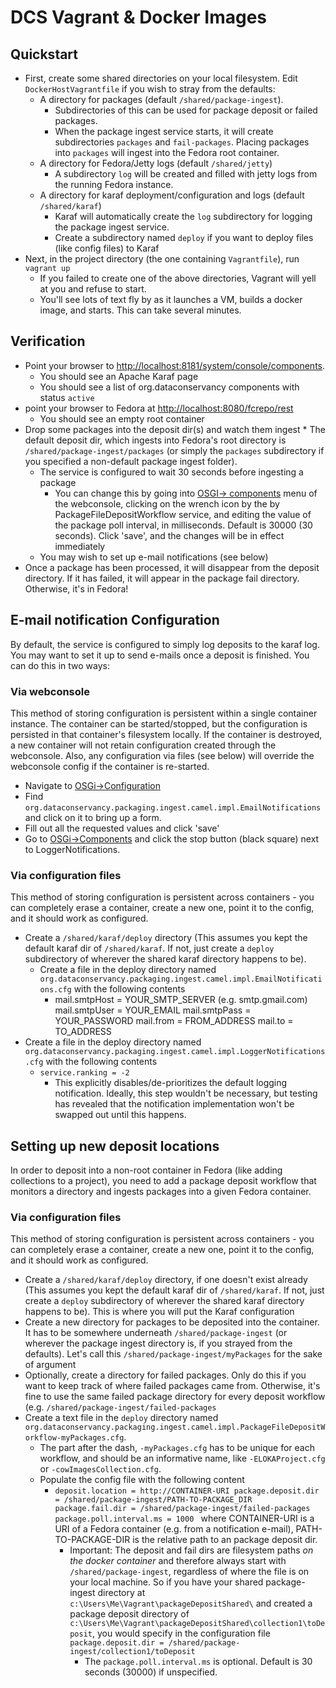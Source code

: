 # DCS Vagrant & Docker Images 

## Quickstart
* First, create some shared directories on your local filesystem.  Edit `DockerHostVagrantfile` if you wish to stray from the defaults:
	* A directory for packages (default `/shared/package-ingest`).  
		* Subdirectories of this can be used for package deposit or failed packages.  
		* When the package ingest service starts, it will create subdirectories `packages` and `fail-packages`.  Placing packages into `packages` will ingest into the Fedora root container.
	* A directory for Fedora/Jetty logs (default `/shared/jetty`)
		* A subdirectory `log` will be created and filled with jetty logs from the running Fedora instance.
	* A directory for karaf deployment/configuration and logs (default `/shared/karaf`)
		* Karaf will automatically create the `log` subdirectory for logging the package ingest service.
		* Create a subdirectory named `deploy` if you want to deploy files (like config files) to Karaf
* Next, in the project directory (the one containing `Vagrantfile`), run `vagrant up`
	* If you failed to create one of the above directories, Vagrant will yell at you and refuse to start.
	* You'll see lots of text fly by as it launches a VM, builds a docker image, and starts.  This can take several minutes.


## Verification
* Point your browser to [http://localhost:8181/system/console/components](http://localhost:8181/system/console/components).
	* You should see an Apache Karaf page
	* You should see a list of org.dataconservancy components with status `active`
* point your browser to Fedora at [http://localhost:8080/fcrepo/rest](http://localhost:8080/fcrepo/rest)
	* You should see an empty root container
* Drop some packages into the deposit dir(s) and watch them ingest
			* The default deposit dir, which ingests into Fedora's root directory is `/shared/package-ingest/packages` (or simply the `packages` subdirectory if you specified a non-default package ingest folder).
	* The service is configured to wait 30 seconds before ingesting a package
		* You can change this by going into [OSGI-> components](http://localhost:8181/system/console/components) menu of the webconsole, clicking on the wrench icon by the by PackageFileDepositWorkflow service, and editing the value of the package poll interval, in milliseconds.  Default is 30000 (30 seconds).  Click 'save', and the changes will be in effect immediately
	* You may wish to set up e-mail notifications (see below)
* Once a package has been processed, it will disappear from the deposit directory.  If it has failed, it will appear in the package fail directory.  Otherwise, it's in Fedora!

## E-mail notification Configuration
By default, the service is configured to simply log deposits to the karaf log.  You may want to set it up to send e-mails once a deposit is finished.  You can do this in two ways:

### Via webconsole
This method of storing configuration is persistent within a single container instance.  The container can be started/stopped, but the configuration is persisted in that container's filesystem locally.  If the container is destroyed, a new container will not retain configuration created through the webconsole.  Also, any configuration via files (see below) will override the webconsole config if the container is re-started.

 - Navigate to [OSGi->Configuration](http://localhost:8181/system/console/configMgr)
 - Find `org.dataconservancy.packaging.ingest.camel.impl.EmailNotifications` and click on it to bring up a form.
 - Fill out all the requested values and click 'save'
 - Go to [OSGi->Components](http://localhost:8181/system/console/components) and click the stop button (black square) next to LoggerNotifications.


### Via configuration files
This method of storing configuration is persistent across containers - you can completely erase a container, create a new one, point it to the config, and it should work as configured.
* Create a `/shared/karaf/deploy` directory (This assumes you kept the default karaf dir of `/shared/karaf`.  If not, just create a `deploy` subdirectory of wherever the shared karaf directory happens to be).
	* Create a file in the deploy directory named `org.dataconservancy.packaging.ingest.camel.impl.EmailNotifications.cfg` with the following contents
		* mail.smtpHost = YOUR_SMTP_SERVER (e.g. smtp.gmail.com)
mail.smtpUser = YOUR_EMAIL
mail.smtpPass = YOUR_PASSWORD
mail.from = FROM_ADDRESS
mail.to = TO_ADDRESS
* Create a file in the deploy directory named `org.dataconservancy.packaging.ingest.camel.impl.LoggerNotifications.cfg` with the following contents
	* `service.ranking = -2`
		* This explicitly disables/de-prioritizes the default logging notification.  Ideally, this step wouldn't be necessary, but testing has revealed that the notification implementation won't be swapped out until this happens.


## Setting up new deposit locations
In order to deposit into a non-root container in Fedora (like adding collections to a project),  you need to add a package deposit workflow that monitors a directory and ingests packages into a given Fedora container.

### Via configuration files
This method of storing configuration is persistent across containers - you can completely erase a container, create a new one, point it to the config, and it should work as configured.

 - Create a `/shared/karaf/deploy` directory, if one doesn't exist already (This assumes you kept the default karaf dir of `/shared/karaf`.  If not, just create a `deploy` subdirectory of wherever the shared karaf directory happens to be).  This is where you will put the Karaf configuration
 - Create a new directory for packages to be deposited into the container.  It has to be somewhere underneath `/shared/package-ingest` (or wherever the package ingest directory is, if you strayed from the defaults).  Let's call this `/shared/package-ingest/myPackages` for the sake of argument
 - Optionally, create a directory for failed packages.  Only do this if you want to keep track of where failed packages came from.  Otherwise, it's fine to use the same failed package directory for every deposit workflow (e.g. `/shared/package-ingest/failed-packages`
 - Create a text file in the `deploy` directory named `org.dataconservancy.packaging.ingest.camel.impl.PackageFileDepositWorkflow-myPackages.cfg`.  
	 - The part after the dash, `-myPackages.cfg` has to be unique for each workflow, and should be an informative name, like `-ELOKAProject.cfg` or `-cowImagesCollection.cfg`.   
	 - Populate the config file with the following content
		 - `deposit.location = http://CONTAINER-URI
package.deposit.dir = /shared/package-ingest/PATH-TO-PACKAGE_DIR
package.fail.dir = /shared/package-ingest/failed-packages
package.poll.interval.ms = 1000
` where CONTAINER-URI is a URI of a Fedora container (e.g. from a notification e-mail), PATH-TO-PACKAGE-DIR is the relative path to an package deposit dir.  
			 - Important:  The deposit and fail dirs are filesystem paths _on the docker container_ and therefore always start with `/shared/package-ingest`, regardless of where the file is on your local machine.  So if you have your shared package-ingest directory at `c:\Users\Me\Vagrant\packageDepositShared\` and created a package deposit directory of `c:\Users\Me\Vagrant\packageDepositShared\collection1\toDeposit`, you would specify in the configuration file `package.deposit.dir = /shared/package-ingest/collection1/toDeposit`
				 - The `package.poll.interval.ms` is optional.  Default is 30 seconds (30000) if unspecified.
